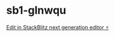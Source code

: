# sb1-glnwqu

[Edit in StackBlitz next generation editor ⚡️](https://stackblitz.com/~/github.com/leodascoder/sb1-glnwqu)